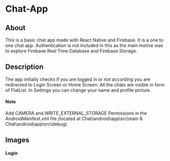 # Chat-App
## About
This is a basic chat app made with React Native and Firebase. It is a one to one chat app. Authentication is not included in this as the main motive was to explore Firebase Real Time Database and Firebase Storage.
## Description
The app initially checks if you are logged in or not according you are redirected to Login Screen or Home Screen. All the chats are visible in form of FlatList. In Settings you can change your name and profile picture.
#### Note
Add CAMERA and WRITE_EXTERNAL_STORAGE Permissions in the AndroidManifest.xml file (located at Chat\android\app\src\main & Chat\android\app\src\debug). 
## Images
#### Login
